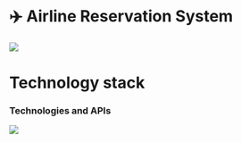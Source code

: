# ✈️ Airline Reservation System
![](https://img.shields.io/badge/Open%20Source-%E2%9D%A4%EF%B8%8F-red?style=flat-square)
# Technology stack
### Technologies and APIs
![](https://img.shields.io/badge/Technology-JavaSwing-blue?style=flat-square)
